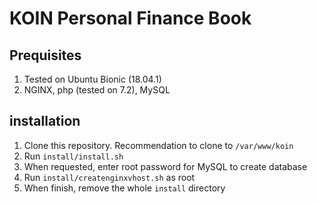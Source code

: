 # KOIN Personal Finance Book

## Prequisites
1. Tested on Ubuntu Bionic (18.04.1)
2. NGINX, php (tested on 7.2), MySQL

## installation
1. Clone this repository. Recommendation to clone to `/var/www/koin`
2. Run `install/install.sh`
3. When requested, enter root password for MySQL to create database
4. Run `install/createnginxvhost.sh` as root
5. When finish, remove the whole `install` directory
